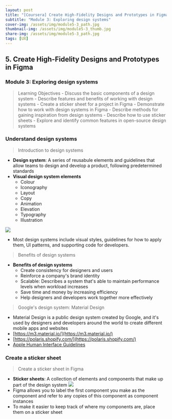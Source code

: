 ```yaml
---
layout: post
title: "[Coursera] Create High-Fidelity Designs and Prototypes in Figma 5-3"
subtitle: "Module 3: Exploring design systems"
cover-img: /assets/img/module5-3_path.jpg
thumbnail-img: /assets/img/module5-3_thumb.jpg
share-img: /assets/img/module5-3_path.jpg
tags: [UX]
--- 
```


## 5. Create High-Fidelity Designs and Prototypes in Figma
### Module 3: Exploring design systems

> Learning Objectives
	- Discuss the basic components of a design system
	- Describe features and benefits of working with design systems
	- Create a sticker sheet for a project in Figma
	- Demonstrate how to work with design systems in Figma
	- Describe methods for gaining inspiration from design systems
	- Describe how to use sticker sheets
	- Explore and identify common features in open-source design systems

### Understand design systems

> Introduction to design systems

- **Design system**: A series of reusabule elements and guidelines that allow teams to design and develop a product, following predetermined standards
- **Visual design system elements**
	- Colour
    - Iconography
    - Layout
    - Copy
    - Animation
    - Elevation
    - Typography
    - Illustration
    
![](https://velog.velcdn.com/images/erica990604/post/ad931608-b6d9-45e5-ba87-fef4644f4d8b/image.png)
- Most design systems include visual styles, guidelines for how to apply them, UI patterns, and supporting code for developers.

> Benefits of design systems

- **Benefits of design systems**
	- Create consistency for designers and users
    - Reinforce a company's brand identity
    - Scalable: Describes a system that's able to maintain performance levels when workload increases
    - Save time and money by increasing efficiency
    - Help designers and developers work together more effectively

> Google's design system: Material Design

- Material Design is a public design system created by Google, and it's used by designers and developers around the world to create different mobile apps and websites
- [https://m3.material.io/](https://m3.material.io/)
- [https://polaris.shopify.com/](https://polaris.shopify.com/)
- [Apple Human Interface Guidelines](https://developer.apple.com/design/)

### Create a sticker sheet

> Create a sticker sheet in Figma

- **Sticker sheets**: A collection of elements and components that make up part of the design system
![](https://velog.velcdn.com/images/erica990604/post/8ff809fe-25dc-452f-9a51-4202e2c1faeb/image.png)
- Figma allows you to label the first component you make as the component and refer to any copies of this component as component instances
- To make it easier to keep track of where my components are, place them on a sticker sheet
